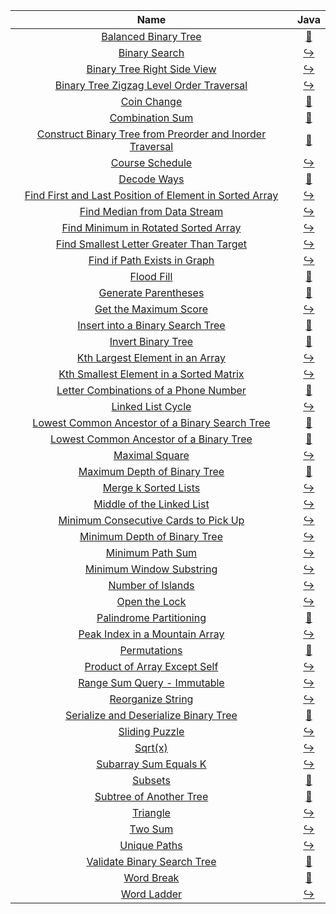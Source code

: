 |                                                                         Name                                                                         |                                                                                 Java                                                                                  |
|:----------------------------------------------------------------------------------------------------------------------------------------------------:|:---------------------------------------------------------------------------------------------------------------------------------------------------------------------:|
|                                      [Balanced Binary Tree](https://leetcode.com/problems/balanced-binary-tree)                                      |                 [:arrows_counterclockwise:](https://github.com/leowajda/eureka-java/blob/master/src/main/java/tree/recursive/BalancedBinaryTree.java)                 |
|                                             [Binary Search](https://leetcode.com/problems/binary-search)                                             |                       [:arrow_right_hook:](https://github.com/leowajda/eureka-java/blob/master/src/main/java/array/iterative/BinarySearch.java)                       |
|                               [Binary Tree Right Side View](https://leetcode.com/problems/binary-tree-right-side-view)                               |                  [:arrow_right_hook:](https://github.com/leowajda/eureka-java/blob/master/src/main/java/tree/iterative/BinaryTreeRightSideView.java)                  |
|                  [Binary Tree Zigzag Level Order Traversal](https://leetcode.com/problems/binary-tree-zigzag-level-order-traversal)                  |            [:arrow_right_hook:](https://github.com/leowajda/eureka-java/blob/master/src/main/java/tree/iterative/BinaryTreeZigzagLevelOrderTraversal.java)            |
|                                               [Coin Change](https://leetcode.com/problems/coin-change)                                               |                    [:arrows_counterclockwise:](https://github.com/leowajda/eureka-java/blob/master/src/main/java/array/recursive/CoinChange.java)                     |
|                                           [Combination Sum](https://leetcode.com/problems/combination-sum)                                           |                  [:arrows_counterclockwise:](https://github.com/leowajda/eureka-java/blob/master/src/main/java/array/recursive/CombinationSum.java)                   |
| [Construct Binary Tree from Preorder and Inorder Traversal](https://leetcode.com/problems/construct-binary-tree-from-preorder-and-inorder-traversal) | [:arrows_counterclockwise:](https://github.com/leowajda/eureka-java/blob/master/src/main/java/tree/recursive/ConstructBinaryTreeFromPreorderAndInorderTraversal.java) |
|                                           [Course Schedule](https://leetcode.com/problems/course-schedule)                                           |                      [:arrow_right_hook:](https://github.com/leowajda/eureka-java/blob/master/src/main/java/graph/iterative/CourseSchedule.java)                      |
|                                               [Decode Ways](https://leetcode.com/problems/decode-ways)                                               |                    [:arrows_counterclockwise:](https://github.com/leowajda/eureka-java/blob/master/src/main/java/string/recursive/DecodeWays.java)                    |
|   [Find First and Last Position of Element in Sorted Array](https://leetcode.com/problems/find-first-and-last-position-of-element-in-sorted-array)   |      [:arrow_right_hook:](https://github.com/leowajda/eureka-java/blob/master/src/main/java/array/iterative/FindFirstAndLastPositionOfElementInSortedArray.java)      |
|                              [Find Median from Data Stream](https://leetcode.com/problems/find-median-from-data-stream)                              |                [:arrow_right_hook:](https://github.com/leowajda/eureka-java/blob/master/src/main/java/custom/iterative/FindMedianFromDataStream.java)                 |
|                      [Find Minimum in Rotated Sorted Array](https://leetcode.com/problems/find-minimum-in-rotated-sorted-array)                      |             [:arrow_right_hook:](https://github.com/leowajda/eureka-java/blob/master/src/main/java/array/iterative/FindMinimumInRotatedSortedArray.java)              |
|                  [Find Smallest Letter Greater Than Target](https://leetcode.com/problems/find-smallest-letter-greater-than-target)                  |           [:arrow_right_hook:](https://github.com/leowajda/eureka-java/blob/master/src/main/java/array/iterative/FindSmallestLetterGreaterThanTarget.java)            |
|                              [Find if Path Exists in Graph](https://leetcode.com/problems/find-if-path-exists-in-graph)                              |                 [:arrow_right_hook:](https://github.com/leowajda/eureka-java/blob/master/src/main/java/graph/iterative/FindIfPathExistsInGraph.java)                  |
|                                                [Flood Fill](https://leetcode.com/problems/flood-fill)                                                |                     [:arrows_counterclockwise:](https://github.com/leowajda/eureka-java/blob/master/src/main/java/graph/recursive/FloodFill.java)                     |
|                                      [Generate Parentheses](https://leetcode.com/problems/generate-parentheses)                                      |               [:arrows_counterclockwise:](https://github.com/leowajda/eureka-java/blob/master/src/main/java/string/recursive/GenerateParentheses.java)                |
|                                     [Get the Maximum Score](https://leetcode.com/problems/get-the-maximum-score)                                     |                    [:arrow_right_hook:](https://github.com/leowajda/eureka-java/blob/master/src/main/java/array/iterative/GetTheMaximumScore.java)                    |
|                          [Insert into a Binary Search Tree](https://leetcode.com/problems/insert-into-a-binary-search-tree)                          |            [:arrows_counterclockwise:](https://github.com/leowajda/eureka-java/blob/master/src/main/java/tree/recursive/InsertIntoABinarySearchTree.java)             |
|                                        [Invert Binary Tree](https://leetcode.com/problems/invert-binary-tree)                                        |                  [:arrows_counterclockwise:](https://github.com/leowajda/eureka-java/blob/master/src/main/java/tree/recursive/InvertBinaryTree.java)                  |
|                           [Kth Largest Element in an Array](https://leetcode.com/problems/kth-largest-element-in-an-array)                           |                [:arrow_right_hook:](https://github.com/leowajda/eureka-java/blob/master/src/main/java/array/iterative/KthLargestElementInAnArray.java)                |
|                   [Kth Smallest Element in a Sorted Matrix](https://leetcode.com/problems/kth-smallest-element-in-a-sorted-matrix)                   |            [:arrow_right_hook:](https://github.com/leowajda/eureka-java/blob/master/src/main/java/array/iterative/KthSmallestElementInASortedMatrix.java)             |
|                     [Letter Combinations of a Phone Number](https://leetcode.com/problems/letter-combinations-of-a-phone-number)                     |         [:arrows_counterclockwise:](https://github.com/leowajda/eureka-java/blob/master/src/main/java/string/recursive/LetterCombinationsOfAPhoneNumber.java)         |
|                                         [Linked List Cycle](https://leetcode.com/problems/linked-list-cycle)                                         |                  [:arrow_right_hook:](https://github.com/leowajda/eureka-java/blob/master/src/main/java/linked_list/iterative/LinkedListCycle.java)                   |
|            [Lowest Common Ancestor of a Binary Search Tree](https://leetcode.com/problems/lowest-common-ancestor-of-a-binary-search-tree)            |      [:arrows_counterclockwise:](https://github.com/leowajda/eureka-java/blob/master/src/main/java/tree/recursive/LowestCommonAncestorOfABinarySearchTree.java)       |
|                   [Lowest Common Ancestor of a Binary Tree](https://leetcode.com/problems/lowest-common-ancestor-of-a-binary-tree)                   |         [:arrows_counterclockwise:](https://github.com/leowajda/eureka-java/blob/master/src/main/java/tree/recursive/LowestCommonAncestorOfABinaryTree.java)          |
|                                            [Maximal Square](https://leetcode.com/problems/maximal-square)                                            |                      [:arrow_right_hook:](https://github.com/leowajda/eureka-java/blob/master/src/main/java/array/iterative/MaximalSquare.java)                       |
|                              [Maximum Depth of Binary Tree](https://leetcode.com/problems/maximum-depth-of-binary-tree)                              |              [:arrows_counterclockwise:](https://github.com/leowajda/eureka-java/blob/master/src/main/java/tree/recursive/MaximumDepthOfBinaryTree.java)              |
|                                      [Merge k Sorted Lists](https://leetcode.com/problems/merge-k-sorted-lists)                                      |                 [:arrow_right_hook:](https://github.com/leowajda/eureka-java/blob/master/src/main/java/linked_list/iterative/MergeKSortedLists.java)                  |
|                                 [Middle of the Linked List](https://leetcode.com/problems/middle-of-the-linked-list)                                 |               [:arrow_right_hook:](https://github.com/leowajda/eureka-java/blob/master/src/main/java/linked_list/iterative/MiddleOfTheLinkedList.java)                |
|                      [Minimum Consecutive Cards to Pick Up](https://leetcode.com/problems/minimum-consecutive-cards-to-pick-up)                      |             [:arrow_right_hook:](https://github.com/leowajda/eureka-java/blob/master/src/main/java/array/iterative/MinimumConsecutiveCardsToPickUp.java)              |
|                              [Minimum Depth of Binary Tree](https://leetcode.com/problems/minimum-depth-of-binary-tree)                              |                 [:arrow_right_hook:](https://github.com/leowajda/eureka-java/blob/master/src/main/java/tree/iterative/MinimumDepthOfBinaryTree.java)                  |
|                                          [Minimum Path Sum](https://leetcode.com/problems/minimum-path-sum)                                          |                      [:arrow_right_hook:](https://github.com/leowajda/eureka-java/blob/master/src/main/java/array/iterative/MinimumPathSum.java)                      |
|                                  [Minimum Window Substring](https://leetcode.com/problems/minimum-window-substring)                                  |                  [:arrow_right_hook:](https://github.com/leowajda/eureka-java/blob/master/src/main/java/array/iterative/MinimumWindowSubstring.java)                  |
|                                         [Number of Islands](https://leetcode.com/problems/number-of-islands)                                         |                     [:arrow_right_hook:](https://github.com/leowajda/eureka-java/blob/master/src/main/java/graph/iterative/NumberOfIslands.java)                      |
|                                             [Open the Lock](https://leetcode.com/problems/open-the-lock)                                             |                       [:arrow_right_hook:](https://github.com/leowajda/eureka-java/blob/master/src/main/java/graph/iterative/OpenTheLock.java)                        |
|                                   [Palindrome Partitioning](https://leetcode.com/problems/palindrome-partitioning)                                   |              [:arrows_counterclockwise:](https://github.com/leowajda/eureka-java/blob/master/src/main/java/string/recursive/PalindromePartitioning.java)              |
|                            [Peak Index in a Mountain Array](https://leetcode.com/problems/peak-index-in-a-mountain-array)                            |                [:arrow_right_hook:](https://github.com/leowajda/eureka-java/blob/master/src/main/java/array/iterative/PeakIndexInAMountainArray.java)                 |
|                                              [Permutations](https://leetcode.com/problems/permutations)                                              |                   [:arrows_counterclockwise:](https://github.com/leowajda/eureka-java/blob/master/src/main/java/array/recursive/Permutations.java)                    |
|                              [Product of Array Except Self](https://leetcode.com/problems/product-of-array-except-self)                              |                 [:arrow_right_hook:](https://github.com/leowajda/eureka-java/blob/master/src/main/java/array/iterative/ProductOfArrayExceptSelf.java)                 |
|                               [Range Sum Query - Immutable](https://leetcode.com/problems/range-sum-query---immutable)                               |                  [:arrow_right_hook:](https://github.com/leowajda/eureka-java/blob/master/src/main/java/array/iterative/RangeSumQueryImmutable.java)                  |
|                                         [Reorganize String](https://leetcode.com/problems/reorganize-string)                                         |                    [:arrow_right_hook:](https://github.com/leowajda/eureka-java/blob/master/src/main/java/string/iterative/ReorganizeString.java)                     |
|                     [Serialize and Deserialize Binary Tree](https://leetcode.com/problems/serialize-and-deserialize-binary-tree)                     |         [:arrows_counterclockwise:](https://github.com/leowajda/eureka-java/blob/master/src/main/java/tree/recursive/SerializeAndDeserializeBinaryTree.java)          |
|                                            [Sliding Puzzle](https://leetcode.com/problems/sliding-puzzle)                                            |                      [:arrow_right_hook:](https://github.com/leowajda/eureka-java/blob/master/src/main/java/graph/iterative/SlidingPuzzle.java)                       |
|                                                    [Sqrt(x)](https://leetcode.com/problems/sqrtx)                                                    |                           [:arrow_right_hook:](https://github.com/leowajda/eureka-java/blob/master/src/main/java/math/iterative/SqrtX.java)                           |
|                                     [Subarray Sum Equals K](https://leetcode.com/problems/subarray-sum-equals-k)                                     |                    [:arrow_right_hook:](https://github.com/leowajda/eureka-java/blob/master/src/main/java/array/iterative/SubarraySumEqualsK.java)                    |
|                                                   [Subsets](https://leetcode.com/problems/subsets)                                                   |                      [:arrows_counterclockwise:](https://github.com/leowajda/eureka-java/blob/master/src/main/java/array/recursive/Subsets.java)                      |
|                                   [Subtree of Another Tree](https://leetcode.com/problems/subtree-of-another-tree)                                   |                [:arrows_counterclockwise:](https://github.com/leowajda/eureka-java/blob/master/src/main/java/tree/recursive/SubtreeOfAnotherTree.java)                |
|                                                  [Triangle](https://leetcode.com/problems/triangle)                                                  |                         [:arrow_right_hook:](https://github.com/leowajda/eureka-java/blob/master/src/main/java/array/iterative/Triangle.java)                         |
|                                                   [Two Sum](https://leetcode.com/problems/two-sum)                                                   |                          [:arrow_right_hook:](https://github.com/leowajda/eureka-java/blob/master/src/main/java/array/iterative/TwoSum.java)                          |
|                                              [Unique Paths](https://leetcode.com/problems/unique-paths)                                              |                       [:arrow_right_hook:](https://github.com/leowajda/eureka-java/blob/master/src/main/java/array/iterative/UniquePaths.java)                        |
|                               [Validate Binary Search Tree](https://leetcode.com/problems/validate-binary-search-tree)                               |              [:arrows_counterclockwise:](https://github.com/leowajda/eureka-java/blob/master/src/main/java/tree/recursive/ValidateBinarySearchTree.java)              |
|                                                [Word Break](https://leetcode.com/problems/word-break)                                                |                    [:arrows_counterclockwise:](https://github.com/leowajda/eureka-java/blob/master/src/main/java/string/recursive/WordBreak.java)                     |
|                                               [Word Ladder](https://leetcode.com/problems/word-ladder)                                               |                        [:arrow_right_hook:](https://github.com/leowajda/eureka-java/blob/master/src/main/java/graph/iterative/WordLadder.java)                        |